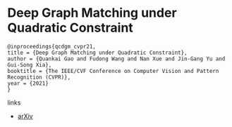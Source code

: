 # Deep Graph Matching under Quadratic Constraint

```
@inproceedings{qcdgm_cvpr21,
title = {Deep Graph Matching under Quadratic Constraint},
author = {Quankai Gao and Fudong Wang and Nan Xue and Jin-Gang Yu and Gui-Song Xia},
booktitle = {The IEEE/CVF Conference on Computer Vision and Pattern Recognition (CVPR)},
year = {2021}
}
```

links
- [arXiv](https://arxiv.org/abs/2103.06643)

